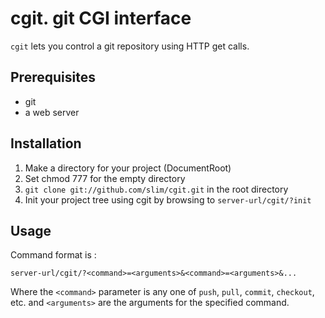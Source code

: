 # cgit. git CGI interface

`cgit` lets you control a git repository using HTTP get calls.

## Prerequisites
- git
- a web server

## Installation
1. Make a directory for your project (DocumentRoot)
2. Set chmod 777 for the empty directory
3. `git clone git://github.com/slim/cgit.git` in the root directory
4. Init your project tree using cgit by browsing to `server-url/cgit/?init`

## Usage
Command format is :  
```PLAIN
server-url/cgit/?<command>=<arguments>&<command>=<arguments>&...
```

Where the `<command>` parameter is any one of `push`, `pull`, `commit`, `checkout`, etc. and `<arguments>` are the arguments for the specified command.

